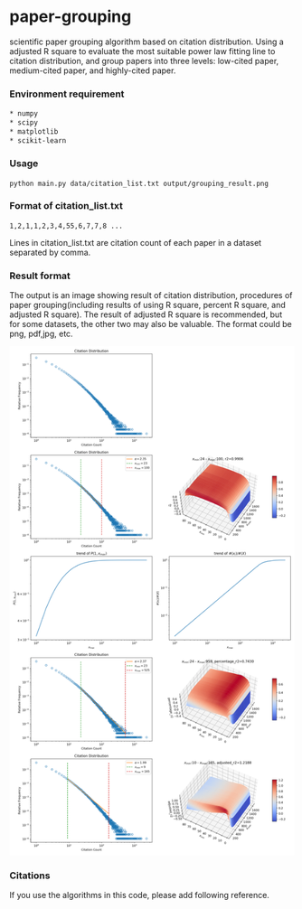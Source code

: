 # paper-grouping
scientific paper grouping algorithm based on citation distribution. Using a adjusted R square to evaluate the most suitable power law fitting line to citation distribution, and group papers into three levels: low-cited paper, medium-cited paper, and highly-cited paper. 

### Environment requirement

    * numpy
    * scipy
    * matplotlib
    * scikit-learn


### Usage

    python main.py data/citation_list.txt output/grouping_result.png

### Format of citation_list.txt
    
    1,2,1,1,2,3,4,55,6,7,7,8 ...

Lines in citation_list.txt are citation count of each paper in a dataset separated by comma.

### Result format
The output is an image showing result of citation distribution, procedures of paper grouping(including results of using R square, percent R square, and adjusted R square). The result of adjusted R square is recommended, but for some datasets, the other two may also be valuable. The format could be png, pdf,jpg, etc.

![Grouping result of demo](output/grouping-result.png)


### Citations
If you use the algorithms in this code, please add following reference.
    












